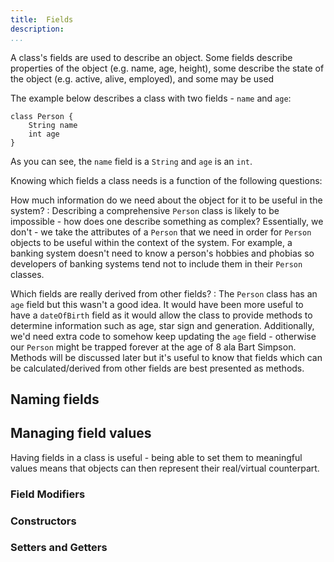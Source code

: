 ```yaml
---
title:	Fields
description:	
...
```

A class's fields are used to describe an object. Some fields describe properties of the object (e.g. name, age, height), some describe the state of the object (e.g. active, alive, employed), and some may be used 


The example below describes a class with two fields - `name` and `age`:

```
class Person {
    String name
    int age
} 
```

As you can see, the `name` field is a `String` and `age` is an `int`. 

Knowing which fields a class needs is a function of the following questions:

How much information do we need about the object for it to be useful in the system?
:    Describing a comprehensive `Person` class is likely to be impossible - how does one describe something as complex? Essentially, we don't - we take the attributes of a `Person` that we need in order for `Person` objects to be useful within the context of the system. For example, a banking system doesn't need to know a person's hobbies and phobias so developers of banking systems tend not to include them in their `Person` classes.

Which fields are really derived from other fields?
:    The `Person` class has an `age` field but this wasn't a good idea. It would have been more useful to have a `dateOfBirth` field as it would allow the class to provide methods to determine information such as age, star sign and generation. Additionally, we'd need extra code to somehow keep updating the `age` field - otherwise our `Person` might be trapped forever at the age of 8 ala Bart Simpson. Methods will be discussed later but it's useful to know that fields which can be calculated/derived from other fields are best presented as methods.

## Naming fields


## Managing field values
Having fields in a class is useful - being able to set them to meaningful values means that objects can then represent their real/virtual counterpart. 




### Field Modifiers


### Constructors


### Setters and Getters
